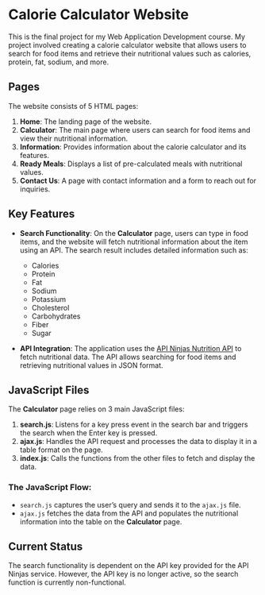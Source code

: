 # Calorie Calculator Website

This is the final project for my Web Application Development course. My project involved creating a calorie calculator website that allows users to search for food items and retrieve their nutritional values such as calories, protein, fat, sodium, and more.

## Pages

The website consists of 5 HTML pages:

1. **Home**: The landing page of the website.
2. **Calculator**: The main page where users can search for food items and view their nutritional information. 
3. **Information**: Provides information about the calorie calculator and its features.
4. **Ready Meals**: Displays a list of pre-calculated meals with nutritional values.
5. **Contact Us**: A page with contact information and a form to reach out for inquiries.

## Key Features

- **Search Functionality**: On the **Calculator** page, users can type in food items, and the website will fetch nutritional information about the item using an API. The search result includes detailed information such as:
  - Calories
  - Protein
  - Fat
  - Sodium
  - Potassium
  - Cholesterol
  - Carbohydrates
  - Fiber
  - Sugar
  
- **API Integration**: The application uses the [API Ninjas Nutrition API](https://api-ninjas.com/) to fetch nutritional data. The API allows searching for food items and retrieving nutritional values in JSON format.

## JavaScript Files

The **Calculator** page relies on 3 main JavaScript files:

1. **search.js**: Listens for a key press event in the search bar and triggers the search when the Enter key is pressed.
2. **ajax.js**: Handles the API request and processes the data to display it in a table format on the page.
3. **index.js**: Calls the functions from the other files to fetch and display the data.

### The JavaScript Flow:
- `search.js` captures the user’s query and sends it to the `ajax.js` file.
- `ajax.js` fetches the data from the API and populates the nutritional information into the table on the **Calculator** page.

## Current Status

The search functionality is dependent on the API key provided for the API Ninjas service. However, the API key is no longer active, so the search function is currently non-functional.
